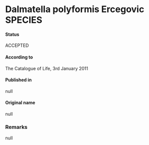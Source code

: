 # Dalmatella polyformis Ercegovic SPECIES

#### Status
ACCEPTED

#### According to
The Catalogue of Life, 3rd January 2011

#### Published in
null

#### Original name
null

### Remarks
null